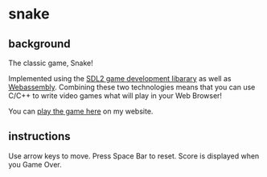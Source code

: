 # snake

## background
The classic game, Snake!

Implemented using the [SDL2 game development libarary](https://www.libsdl.org/) as well as
[Webassembly](https://webassembly.org/). Combining these two technologies means that you can use C/C++ to write video
games what will play in your Web Browser!

You can [play the game here](https://hec.to/r/snake/) on my website.

## instructions
Use arrow keys to move. Press Space Bar to reset. Score is displayed when you Game Over.
